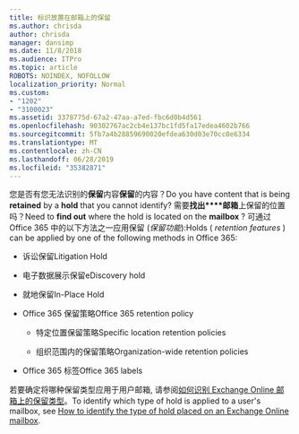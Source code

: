 ```yaml
---
title: 标识放置在邮箱上的保留
ms.author: chrisda
author: chrisda
manager: dansimp
ms.date: 11/8/2018
ms.audience: ITPro
ms.topic: article
ROBOTS: NOINDEX, NOFOLLOW
localization_priority: Normal
ms.custom:
- "1202"
- "3100023"
ms.assetid: 3378775d-67a2-47aa-a7ed-fbc6d0b4d561
ms.openlocfilehash: 90302767ac2cb4e137bc1fd5fa17edea4602b766
ms.sourcegitcommit: 5fb7a4b28859690020efdea630d03e70cc0e6334
ms.translationtype: MT
ms.contentlocale: zh-CN
ms.lasthandoff: 06/28/2019
ms.locfileid: "35382871"
---
```

<span data-ttu-id="f0b29-102">您是否有您无法识别的**保留**内容**保留**的内容？</span><span class="sxs-lookup"><span data-stu-id="f0b29-102">Do you have content that is being **retained** by a **hold** that you cannot identify?</span></span> <span data-ttu-id="f0b29-103">需要**找出\*\*\*\*邮箱**上保留的位置吗？</span><span class="sxs-lookup"><span data-stu-id="f0b29-103">Need to **find out** where the hold is located on the **mailbox** ?</span></span> <span data-ttu-id="f0b29-104">可通过 Office 365 中的以下方法之一应用保留 (*保留功能*):</span><span class="sxs-lookup"><span data-stu-id="f0b29-104">Holds (  *retention features*  ) can be applied by one of the following methods in Office 365:</span></span>
  
- <span data-ttu-id="f0b29-105">诉讼保留</span><span class="sxs-lookup"><span data-stu-id="f0b29-105">Litigation Hold</span></span>

- <span data-ttu-id="f0b29-106">电子数据展示保留</span><span class="sxs-lookup"><span data-stu-id="f0b29-106">eDiscovery hold</span></span>

- <span data-ttu-id="f0b29-107">就地保留</span><span class="sxs-lookup"><span data-stu-id="f0b29-107">In-Place Hold</span></span>

- <span data-ttu-id="f0b29-108">Office 365 保留策略</span><span class="sxs-lookup"><span data-stu-id="f0b29-108">Office 365 retention policy</span></span> 

  - <span data-ttu-id="f0b29-109">特定位置保留策略</span><span class="sxs-lookup"><span data-stu-id="f0b29-109">Specific location retention policies</span></span>

  - <span data-ttu-id="f0b29-110">组织范围内的保留策略</span><span class="sxs-lookup"><span data-stu-id="f0b29-110">Organization-wide retention policies</span></span>

- <span data-ttu-id="f0b29-111">Office 365 标签</span><span class="sxs-lookup"><span data-stu-id="f0b29-111">Office 365 labels</span></span>

<span data-ttu-id="f0b29-112">若要确定将哪种保留类型应用于用户邮箱, 请参阅[如何识别 Exchange Online 邮箱上的保留类型](https://docs.microsoft.com/office365/securitycompliance/identify-a-hold-on-an-exchange-online-mailbox)。</span><span class="sxs-lookup"><span data-stu-id="f0b29-112">To identify which type of hold is applied to a user's mailbox, see [How to identify the type of hold placed on an Exchange Online mailbox](https://docs.microsoft.com/office365/securitycompliance/identify-a-hold-on-an-exchange-online-mailbox).</span></span>
